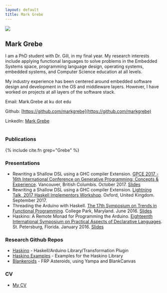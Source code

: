 ```yaml
---
layout: default
title: Mark Grebe
---
```


<img src="{{site.baseurl}}/images/markgrebe/MarkGrebe.jpg" class="floatleft"/>

## Mark Grebe

I am a PhD student with Dr. Gill, in my final year.  My research interests include applying functional languages to solve problems in the Embedded Systems space, programming language design, operating systems, embedded systems, and Computer Science education at all levels.

My industry experience has been centered around embedded software design and development in the OS and middleware layers.  However, I have worked on 
projects at all layers of the software stack.

Email: Mark.Grebe at ku dot edu

Github: [https://github.com/markgrebe](https://github.com/markgrebe)

LinkedIn: [Mark Grebe](https://www.linkedin.com/in/mark-grebe-41394bb)
<br><br>
### Publications

{% include cite.fn grep="Grebe" %}

### Presentations

- Rewriting a Shallow DSL using a GHC compiler Extension. [GPCE 2017 - 16th International Conference on Generative Programming: Concepts & Experience](https://conf.researchr.org/track/gpce-2017/gpce-2017-GPCE-2017). Vancouver, British Columbis. October 2017. [Slides](http://www.ittc.ku.edu/csdl/fpg/files/Grebe-GPCE17-Transformation.pdf) 
- Rewriting a Shallow DSL using a GHC compiler Extension. [Lightning Talk, 2017 Haskell Implementors Workshop](https://icfp17.sigplan.org/track/hiw-2017). Oxford, United Kingdom. September 2017.
- Threading the Arduino with Haskell. [The 17th Symposium on Trends in Functional Programming](http://tfp2016.org). College Park, Maryland. June 2016. [Slides](http://www.ittc.ku.edu/csdl/fpg/files/Grebe-TFP16Haskino.pdf) 
- Haskino: A Remote Monad for Programming the Arduino. [Eighteenth International Symposium on Practical Aspects of Declarative Languages](http://conf.researchr.org/home/PADL-2016). St. Petersburg, Florida. January 2016. [Slides](http://www.ittc.ku.edu/csdl/fpg/files/Grebe-PADL16Haskino.pdf)

### Research Github Repos
- [Haskino](https://github.com/ku-fpg/haskino) - Haskell/Arduino Library/Transformation Plugin
- [Haskino Examples](https://github.com/ku-fpg/haskino-examples) - Examples for the Haskino Library
- [Blankeroids](https://github.com/markgrebe/Blankeroids) - FRP Asteroids, using Yampa and BlankCanvas

### CV
- [My CV](http://www.ittc.ku.edu/csdl/fpg/files/Mark_Grebe_CV.pdf)

